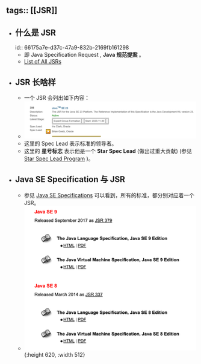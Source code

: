 tags:: [[JSR]]
---

- ## 什么是 JSR
  id:: 66175a7e-d37c-47a9-832b-2169fb161298
	- 即 Java Specification Request , **Java 规范提案** 。
	- [List of All JSRs](https://jcp.org/en/jsr/all)
- ## JSR 长啥样
	- 一个 JSR 会列出如下内容：
	- ![image.png](../assets/image_1712844691890_0.png)
	- 这里的 Spec Lead 表示标准的领导者。
	- 这里的 **星号标志** 表示他是一个 **Star Spec Lead** (做出过重大贡献) (参见 [Star Spec Lead Program](https://jcp.org/en/press/news/star) )。
- ## Java SE Specification 与 JSR
	- 参见 [Java SE Specifications](https://docs.oracle.com/javase/specs/index.html) 可以看到，所有的标准，都分别对应着一个 JSR。
	- ![image.png](../assets/image_1712847816064_0.png){:height 620, :width 512}